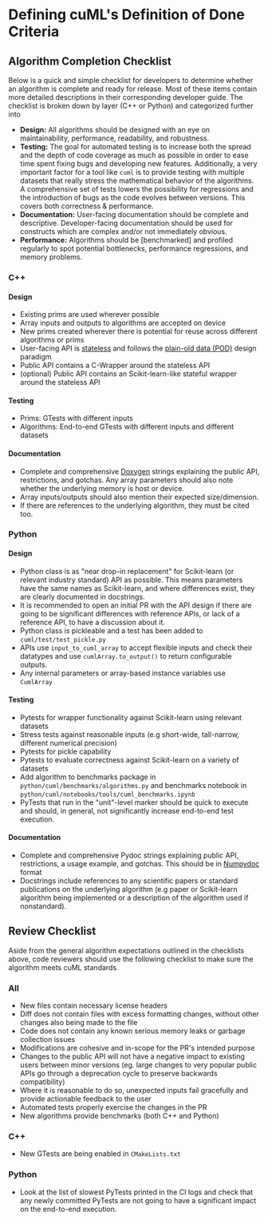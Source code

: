 # Defining cuML's Definition of Done Criteria


## Algorithm Completion Checklist

Below is a quick and simple checklist for developers to determine whether an algorithm is complete and ready for release. Most of these items contain more detailed descriptions in their corresponding developer guide. The checklist is broken down by layer (C++ or Python) and categorized further into

- **Design:** All algorithms should be designed with an eye on maintainability, performance, readability, and robustness.
- **Testing:** The goal for automated testing is to increase both the spread and the depth of code coverage as much as possible in order to ease time spent fixing bugs and developing new features. Additionally, a very important factor for a tool like `cuml` is to provide testing with multiple datasets that really stress the mathematical behavior of the algorithms. A comprehensive set of tests lowers the possibility for regressions and the introduction of bugs as the code evolves between versions. This covers both correctness & performance. 
- **Documentation:** User-facing documentation should be complete and descriptive. Developer-facing documentation should be used for constructs which are complex and/or not immediately obvious. 
- **Performance:** Algorithms should be [benchmarked] and profiled regularly to spot potential bottlenecks, performance regressions, and memory problems.

### C++

#### Design

- Existing prims are used wherever possible
- Array inputs and outputs to algorithms are accepted on device
- New prims created wherever there is potential for reuse across different algorithms or prims
- User-facing API is [stateless](cpp/DEVELOPER_GUIDE.md#public-cuml-interface) and follows the [plain-old data (POD)](https://en.wikipedia.org/wiki/Passive_data_structure) design paradigm
- Public API contains a C-Wrapper around the stateless API
- (optional) Public API contains an Scikit-learn-like stateful wrapper around the stateless API

#### Testing

- Prims: GTests with different inputs
- Algorithms: End-to-end GTests with different inputs and different datasets

#### Documentation

- Complete and comprehensive [Doxygen](http://www.doxygen.nl/manual/docblocks.html) strings explaining the public API, restrictions, and gotchas. Any array parameters should also note whether the underlying memory is host or device.
- Array inputs/outputs should also mention their expected size/dimension.
- If there are references to the underlying algorithm, they must be cited too.


### Python

#### Design

- Python class is as "near drop-in replacement" for Scikit-learn (or relevant industry standard) API as possible. This means parameters have the same names as Scikit-learn, and where differences exist, they are clearly documented in docstrings.
- It is recommended to open an initial PR with the API design if there are going to be significant differences with reference APIs, or lack of a reference API, to have a discussion about it. 
- Python class is pickleable and a test has been added to `cuml/test/test_pickle.py`
- APIs use `input_to_cuml_array` to accept flexible inputs and check their datatypes and use `cumlArray.to_output()` to return configurable outputs.
- Any internal parameters or array-based instance variables use `CumlArray`

#### Testing 

- Pytests for wrapper functionality against Scikit-learn using relevant datasets
- Stress tests against reasonable inputs (e.g short-wide, tall-narrow, different numerical precision)
- Pytests for pickle capability
- Pytests to evaluate correctness against Scikit-learn on a variety of datasets
- Add algorithm to benchmarks package in `python/cuml/benchmarks/algorithms.py` and benchmarks notebook in `python/cuml/notebooks/tools/cuml_benchmarks.ipynb`
- PyTests that run in the "unit"-level marker should be quick to execute and should, in general, not significantly increase end-to-end test execution.

#### Documentation

- Complete and comprehensive Pydoc strings explaining public API, restrictions, a usage example, and gotchas. This should be in [Numpydoc](https://numpydoc.readthedocs.io/en/latest/format.html) format
- Docstrings include references to any scientific papers or standard publications on the underlying algorithm (e.g paper or Scikit-learn algorithm being implemented or a description of the algorithm used if nonstandard).


## Review Checklist

Aside from the general algorithm expectations outlined in the checklists above, code reviewers should use the following checklist to make sure the algorithm meets cuML standards. 

### All

- New files contain necessary license headers
- Diff does not contain files with excess formatting changes, without other changes also being made to the file
- Code does not contain any known serious memory leaks or garbage collection issues
- Modifications are cohesive and in-scope for the PR's intended purpose
- Changes to the public API will not have a negative impact to existing users between minor versions (eg. large changes to very popular public APIs go through a deprecation cycle to preserve backwards compatibility)
- Where it is reasonable to do so, unexpected inputs fail gracefully and provide actionable feedback to the user
- Automated tests properly exercise the changes in the PR
- New algorithms provide benchmarks (both C++ and Python) 


### C++

- New GTests are being enabled in `CMakeLists.txt`

### Python

- Look at the list of slowest PyTests printed in the CI logs and check that any newly committed PyTests are not going to have a significant impact on the end-to-end execution. 